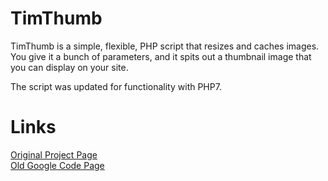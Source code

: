 # TimThumb
TimThumb is a simple, flexible, PHP script that resizes and caches images. You give it a bunch of parameters, and it spits out a thumbnail image that you can display on your site.

The script was updated for functionality with PHP7. 

# Links
[Original Project Page](https://www.binarymoon.co.uk/projects/timthumb/)  
[Old Google Code Page](https://code.google.com/archive/p/timthumb/)
